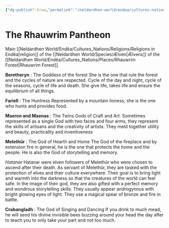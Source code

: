 ```yaml
---
{"dg-publish":true,"permalink":"/neldardhen-world/endea/cultures-nations/religions/the-rhauwrim-pantheon/"}
---
```


# The Rhauwrim Pantheon
Main [[Neldardhen World/Endëa/Cultures_Nations/Religions/Religions in Endëa\|religion]] of the [[Neldardhen World/Species/Ælven\|Ælvens]] of the [[Neldardhen World/Endëa/Cultures_Nations/Places/Rhauwrim Forest\|Rhauwrim Forest]].

**Beretheryn** : The Goddess of the forest
She is the one that rule the forest and the cycles of nature are respected. Cycle of the day and night, cycle of the seasons, cycle of life and death.
She give life, takes life and ensure the equilibrium of all things.

**Fariell** : The Huntress
Represented by a mountain lioness, she is the one who hunts and provides food.

**Maeron and Maenas** : The Twins Gods of Craft and Art.
Sometimes represented as a single God with two faces and four arms, they represent the skills of artisans and the creativity of artists. They meld together utility and beauty, practicality and inventiveness

**Melethûr** : The God of Hearth and Home
The God of the fireplace and by extension fire in general, he is the one that protects the home and the people.
He is also the God of storytelling and memory.

*Hatanar*
Hatanar were elven followers of Melethûr who were chosen to ascend after their death. As servant of Melethûr, they are tasked with the protection of elves and their culture everywhere. Their goal is to bring light and warmth into the darkness so that the creatures of the world can feel safe.
In the image of their god, they are also gifted with a perfect memory and wondrous storytelling skills. They usually appear androgynous with bright glowing eyes of light. They use a magical spear of bronze and fire in battle.

**Crabangladh** : The God of Singing and Dancing
If you drink to much mead, he will send his divine invisible bees buzzing around your head the day after to teach you to only take your part and not too much.
